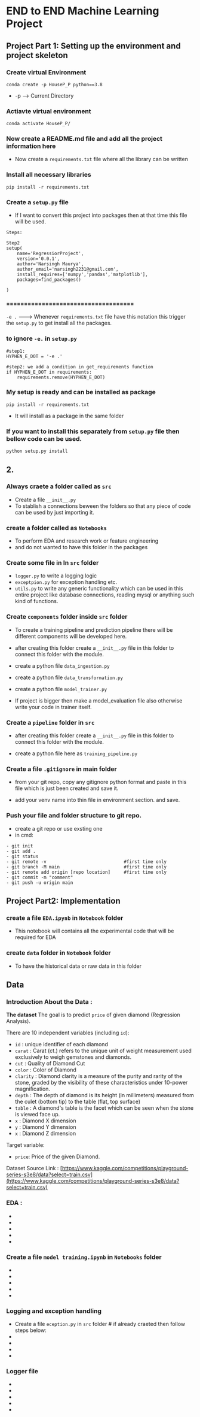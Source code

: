 # END to END Machine Learning Project

## Project Part 1: Setting up the environment and project skeleton

### Create virtual Environment
```
conda create -p HouseP_P python==3.8
```

- -p --> Current Directory

### Actiavte virtual environment
    conda activate HouseP_P/

### Now create a README.md file and add all the project information here

- Now create a `requirements.txt` file where all the library can be written 

### Install all necessary libraries

```
pip install -r requirements.txt
```
### Create a `setup.py` file
- If I want to convert this project into packages then at that time this file will be used.
```
Steps:

Step2
setup(
    name='RegressiorProject',
    version='0.0.1',
    author='Narsingh Maurya',
    author_email='narsingh2231@gmail.com',
    install_requires=['numpy','pandas','matplotlib'],
    packages=find_packages()

)

```

#### ====================================

`-e .` ---> Whenever `requirements.txt` file have this notation this trigger the `setup.py`
to get install all the packages.

### to ignore `-e.` in `setup.py`
```
#step1:
HYPHEN_E_DOT = '-e .'

#step2: we add a condition in get_requirements function
if HYPHEN_E_DOT in requirements:
    requirements.remove(HYPHEN_E_DOT)           
```

### My setup is ready and can be installed as package
```
pip install -r requirements.txt
```
- It will install as a package in the same folder 

### If you want to install this separately from `setup.py` file then bellow code can be used.
```
python setup.py install
``` 

## 2.

### Always craete a folder called as `src`
 - Create a file `__init__.py`
 - To stablish a connections beween the folders so that any piece of code can be used by just importing it.

### create a folder called as `Notebooks`
- To perform EDA and research work or feature engineering
- and do not wanted to have this folder in the packages


### Create some file in In `src` folder
- `logger.py` to write a logging logic
- `exceptpion.py` for exception handling etc.
- `utils.py` to write any generic functionality which can be used in this entire project like database connections, reading mysql or anything such kind of functions.


### Create  `components` folder inside `src` folder
- To create a training pipeline and prediction pipeline there will be different components will be developed here.
- after creating this folder create a     ```__init__.py``` file in this folder to connect this folder with the module.

- create a python file ```data_ingestion.py```
- create a python file ```data_transformation.py```
- create a python file ```model_trainer.py```
- If project is bigger then make a model_evaluation file also otherwise write your code in trainer itself.

### Create a `pipeline` folder in `src`
- after creating this folder create a     ```__init__.py``` file in this folder to connect this folder with the module.

- create a python file here as ```training_pipeline.py```

### Create a file `.gitignore` in main folder

- from your git repo, copy any gitignore python format and paste in this file which is just been created and save it.

- add your venv name into thin file in environment section. and save.

### Push your file and folder structure to git repo.
- create a git repo or use exsting one
- in cmd:
```
- git init
- git add .
- git status
- git remote -v                             #first time only
- git branch -M main                        #first time only
- git remote add origin [repo location]     #first time only
- git commit -m "comment"
- git push -u origin main
```

## Project Part2: Implementation

### create a file `EDA.ipynb` in `Notebook` folder
- This notebook will contains all the experimental code that will be required for EDA


### create `data` folder in `Notebook` folder
- To have the historical data or raw data in this folder

## Data

### Introduction About the Data :

**The dataset** The goal is to predict `price` of given diamond (Regression Analysis).

There are 10 independent variables (including `id`):

* `id` : unique identifier of each diamond
* `carat` : Carat (ct.) refers to the unique unit of weight measurement used exclusively to weigh gemstones and diamonds.
* `cut` : Quality of Diamond Cut
* `color` : Color of Diamond
* `clarity` : Diamond clarity is a measure of the purity and rarity of the stone, graded by the visibility of these characteristics under 10-power magnification.
* `depth` : The depth of diamond is its height (in millimeters) measured from the culet (bottom tip) to the table (flat, top surface)
* `table` : A diamond's table is the facet which can be seen when the stone is viewed face up.
* `x` : Diamond X dimension
* `y` : Diamond Y dimension
* `x` : Diamond Z dimension

Target variable:
* `price`: Price of the given Diamond.

Dataset Source Link :
[https://www.kaggle.com/competitions/playground-series-s3e8/data?select=train.csv](https://www.kaggle.com/competitions/playground-series-s3e8/data?select=train.csv)


### EDA : 
-
-
-
-
-
### Create a file `model training.ipynb` in `Notebooks` folder
-
-
-
-
-

### Logging and exception handling
- Create a file `eception.py` in `src` folder # if already craeted then follow steps below:
-
-
-
-
### Logger file
-
-
-
-
-
### 

